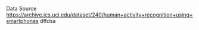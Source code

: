 Data Source https://archive.ics.uci.edu/dataset/240/human+activity+recognition+using+smartphones
dffdsa